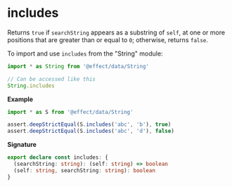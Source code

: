 # includes

Returns `true` if `searchString` appears as a substring of `self`, at one or more positions that are
greater than or equal to `0`; otherwise, returns `false`.

To import and use `includes` from the "String" module:

```ts
import * as String from '@effect/data/String'

// Can be accessed like this
String.includes
```

**Example**

```ts
import * as S from '@effect/data/String'

assert.deepStrictEqual(S.includes('abc', 'b'), true)
assert.deepStrictEqual(S.includes('abc', 'd'), false)
```

**Signature**

```ts
export declare const includes: {
  (searchString: string): (self: string) => boolean
  (self: string, searchString: string): boolean
}
```
